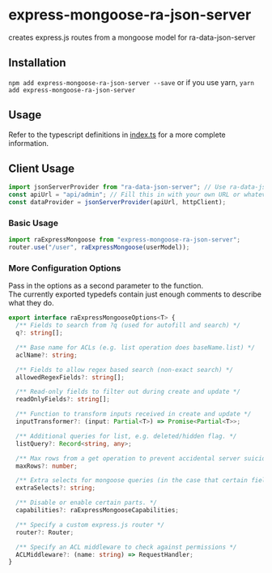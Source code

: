 # express-mongoose-ra-json-server
creates express.js routes from a mongoose model for ra-data-json-server

## Installation
`npm add express-mongoose-ra-json-server --save` or if you use yarn, `yarn add express-mongoose-ra-json-server`

## Usage
Refer to the typescript definitions in [index.ts](src/index.ts) for a more complete information.

## Client Usage
```ts
import jsonServerProvider from "ra-data-json-server"; // Use ra-data-json-server
const apiUrl = "api/admin"; // Fill this in with your own URL or whatever you wish.
const dataProvider = jsonServerProvider(apiUrl, httpClient);
```

### Basic Usage
```ts
import raExpressMongoose from "express-mongoose-ra-json-server";
router.use("/user", raExpressMongoose(userModel));
```

### More Configuration Options
Pass in the options as a second parameter to the function.  
The currently exported typedefs contain just enough comments to describe what they do.
```ts
export interface raExpressMongooseOptions<T> {
  /** Fields to search from ?q (used for autofill and search) */
  q?: string[];

  /** Base name for ACLs (e.g. list operation does baseName.list) */
  aclName?: string;

  /** Fields to allow regex based search (non-exact search) */
  allowedRegexFields?: string[];

  /** Read-only fields to filter out during create and update */
  readOnlyFields?: string[];

  /** Function to transform inputs received in create and update */
  inputTransformer?: (input: Partial<T>) => Promise<Partial<T>>;

  /** Additional queries for list, e.g. deleted/hidden flag. */
  listQuery?: Record<string, any>;

  /** Max rows from a get operation to prevent accidental server suicide (default 100) */
  maxRows?: number;

  /** Extra selects for mongoose queries (in the case that certain fields are hidden by default) */
  extraSelects?: string;

  /** Disable or enable certain parts. */
  capabilities?: raExpressMongooseCapabilities;

  /** Specify a custom express.js router */
  router?: Router;

  /** Specify an ACL middleware to check against permissions */
  ACLMiddleware?: (name: string) => RequestHandler;
}
```